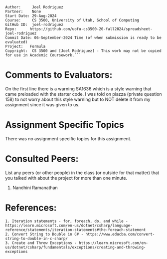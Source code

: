 ﻿```
Author:     Joel Rodriguez
Partner:    None
Start Date: 29-Aug-2024
Course:     CS 3500, University of Utah, School of Computing
GitHub ID:  joel-rodriguez
Repo:      https://github.com/uofu-cs3500-20-fall2024/spreadsheet-joel-rodriguez
Commit Date: 06-September-2024 Time (of when submission is ready to be evaluated)
Project:   Formula
Copyright:  CS 3500 and [Joel Rodriguez] - This work may not be copied for use in Academic Coursework.```
```

# Comments to Evaluators:
On the first line there is a warning SA1636 which is a style warning that came preloaded with the starter code. I was told on 
piazza (private question 158) to not worry about this style warning but to NOT delete it from my assignment
since it was given to us. 

# Assignment Specific Topics
There was no assignment specific topics for this assignment.

# Consulted Peers:

List any peers (or other people) in the class (or outside for that matter) that you talked with about the project for more than one minute.

1. Nandhini Ramanathan

# References:

    1. Iteration statements - for, foreach, do, and while - https://learn.microsoft.com/en-us/dotnet/csharp/language-reference/statements/iteration-statements#the-foreach-statement
    2. Convert String to Double in C# - https://www.educba.com/convert-string-to-double-in-c-sharp/
    3. Create and Throw Exceptions - https://learn.microsoft.com/en-us/dotnet/csharp/fundamentals/exceptions/creating-and-throwing-exceptions
